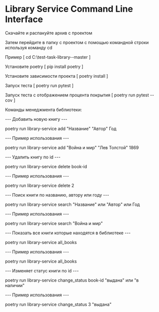 # Library Service Command Line Interface

Скачайте и распакуйте архив с проектом

Затем перейдите в папку с проектом с помощью командной строки используя команду cd 

Пример [ cd C:\test-task-library--master ]

Установите poetry
[ pip install poetry ]

Установите зависимости проекта
[ poetry install ]

Запуск теста
[ poetry run pytest ]

Запуск теста c отображением процента покрытия
[ poetry run pytest --cov ]

Команды менеджмента библиотеки:


--- Добавить новую книгу ---

poetry run library-service add "Название" "Автор" Год

--- Пример использования ---

poetry run library-service add "Война и мир" "Лев Толстой" 1869


--- Удалить книгу по id ---

poetry run library-service delete book-id

--- Пример использования ---

poetry run library-service delete 2


--- Поиск книги по названию, автору или году ---

poetry run library-service search "Название" или "Автор" или Год

--- Пример использования ---

poetry run library-service search "Война и мир"


--- Показать все книги которые находятся в библиотеке ---

poetry run library-service all_books

--- Пример использования ---

poetry run library-service all_books


--- Изменяет статус книги по id ---

poetry run library-service change_status book-id "выдана" или "в наличии"

--- Пример использования ---

poetry run library-service change_status 3 "выдана"
